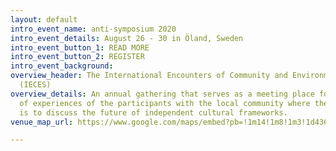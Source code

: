 ```yaml
---
layout: default
intro_event_name: anti-symposium 2020
intro_event_details: August 26 - 30 in Öland, Sweden
intro_event_button_1: READ MORE
intro_event_button_2: REGISTER
intro_event_background: 
overview_header: The International Encounters of Community and Environmental Sociology
  (IECES)
overview_details: An annual gathering that serves as a meeting place for the exchange
  of experiences of the participants with the local community where the objective
  is to discuss the future of independent cultural frameworks.
venue_map_url: https://www.google.com/maps/embed?pb=!1m14!1m8!1m3!1d4369.415111479194!2d16.689484!3d56.799489!3m2!1i1024!2i768!4f13.1!3m3!1m2!1s0x46f875de358b6575%3A0x371e8501f4e5ed2a!2sS%C3%A4ttrav%C3%A4gen%2043%2C%20387%2093%20Borgholm%2C%20Sweden!5e0!3m2!1sen!2skh!4v1579775234555!5m2!1sen!2skh

---
```

